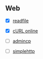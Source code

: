 ## Web

 * [x] [readfile](https://github.com/TraiOi/CTF_WriteUp/blob/master/2016/SVATTT/Web/readfile/README.md)
 
 * [x] [cURL online](https://github.com/TraiOi/CTF_WriteUp/blob/master/2016/SVATTT/Web/cURL_online/README.md)
 
 * [ ] [admincp](https://github.com/TraiOi/CTF_WriteUp/blob/master/2016/SVATTT/Web/admincp/README.md)
 
 * [ ] [simplehttp](https://github.com/TraiOi/CTF_WriteUp/blob/master/2016/SVATTT/Web/simplehttp/README.md)
